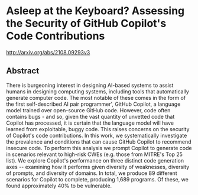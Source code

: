 # Asleep at the Keyboard? Assessing the Security of GitHub Copilot's Code Contributions
http://arxiv.org/abs/2108.09293v3
## Abstract
There is burgeoning interest in designing AI-based systems to assist humans in designing computing systems, including tools that automatically generate computer code. The most notable of these comes in the form of the first self-described AI pair programmer', GitHub Copilot, a language model trained over open-source GitHub code. However, code often contains bugs - and so, given the vast quantity of unvetted code that Copilot has processed, it is certain that the language model will have learned from exploitable, buggy code. This raises concerns on the security of Copilot's code contributions. In this work, we systematically investigate the prevalence and conditions that can cause GitHub Copilot to recommend insecure code. To perform this analysis we prompt Copilot to generate code in scenarios relevant to high-risk CWEs (e.g. those from MITRE's Top 25 list). We explore Copilot's performance on three distinct code generation axes -- examining how it performs given diversity of weaknesses, diversity of prompts, and diversity of domains. In total, we produce 89 different scenarios for Copilot to complete, producing 1,689 programs. Of these, we found approximately 40% to be vulnerable.